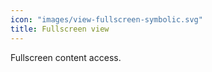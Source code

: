 ```yaml
---
icon: "images/view-fullscreen-symbolic.svg"
title: Fullscreen view
---
```

Fullscreen content access.
